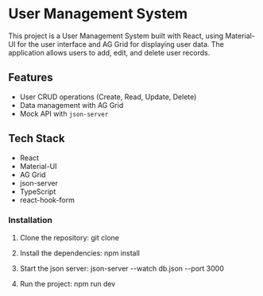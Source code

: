 # User Management System

This project is a User Management System built with React, using Material-UI for the user interface and AG Grid for displaying user data. The application allows users to add, edit, and delete user records.

## Features

- User CRUD operations (Create, Read, Update, Delete)
- Data management with AG Grid
- Mock API with `json-server`

## Tech Stack

- React
- Material-UI
- AG Grid
- json-server
- TypeScript
- react-hook-form

### Installation

1. Clone the repository:
   git clone <repository-url>

2. Install the dependencies:
   npm install

3. Start the json server:
   json-server --watch db.json --port 3000

4. Run the project:
   npm run dev
